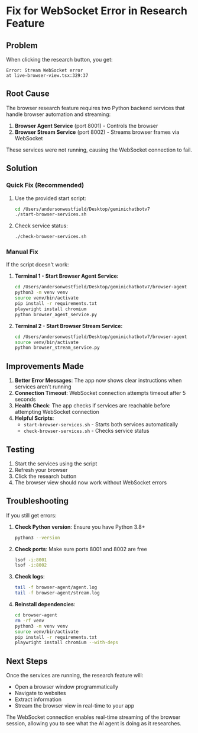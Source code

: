 # Fix for WebSocket Error in Research Feature

## Problem
When clicking the research button, you get:
```
Error: Stream WebSocket error
at live-browser-view.tsx:329:37
```

## Root Cause
The browser research feature requires two Python backend services that handle browser automation and streaming:
1. **Browser Agent Service** (port 8001) - Controls the browser
2. **Browser Stream Service** (port 8002) - Streams browser frames via WebSocket

These services were not running, causing the WebSocket connection to fail.

## Solution

### Quick Fix (Recommended)
1. Use the provided start script:
   ```bash
   cd /Users/andersonwestfield/Desktop/geminichatbotv7
   ./start-browser-services.sh
   ```

2. Check service status:
   ```bash
   ./check-browser-services.sh
   ```

### Manual Fix
If the script doesn't work:

1. **Terminal 1 - Start Browser Agent Service:**
   ```bash
   cd /Users/andersonwestfield/Desktop/geminichatbotv7/browser-agent
   python3 -m venv venv
   source venv/bin/activate
   pip install -r requirements.txt
   playwright install chromium
   python browser_agent_service.py
   ```

2. **Terminal 2 - Start Browser Stream Service:**
   ```bash
   cd /Users/andersonwestfield/Desktop/geminichatbotv7/browser-agent
   source venv/bin/activate
   python browser_stream_service.py
   ```

## Improvements Made

1. **Better Error Messages**: The app now shows clear instructions when services aren't running
2. **Connection Timeout**: WebSocket connection attempts timeout after 5 seconds
3. **Health Check**: The app checks if services are reachable before attempting WebSocket connection
4. **Helpful Scripts**:
   - `start-browser-services.sh` - Starts both services automatically
   - `check-browser-services.sh` - Checks service status

## Testing

1. Start the services using the script
2. Refresh your browser
3. Click the research button
4. The browser view should now work without WebSocket errors

## Troubleshooting

If you still get errors:

1. **Check Python version**: Ensure you have Python 3.8+
   ```bash
   python3 --version
   ```

2. **Check ports**: Make sure ports 8001 and 8002 are free
   ```bash
   lsof -i:8001
   lsof -i:8002
   ```

3. **Check logs**:
   ```bash
   tail -f browser-agent/agent.log
   tail -f browser-agent/stream.log
   ```

4. **Reinstall dependencies**:
   ```bash
   cd browser-agent
   rm -rf venv
   python3 -m venv venv
   source venv/bin/activate
   pip install -r requirements.txt
   playwright install chromium --with-deps
   ```

## Next Steps

Once the services are running, the research feature will:
- Open a browser window programmatically
- Navigate to websites
- Extract information
- Stream the browser view in real-time to your app

The WebSocket connection enables real-time streaming of the browser session, allowing you to see what the AI agent is doing as it researches.
